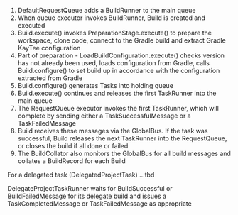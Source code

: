 

1. DefaultRequestQueue adds a BuildRunner to the main queue
1. When queue executor invokes BuildRunner, Build is created and executed
1. Build.execute() invokes PreparationStage.execute() to prepare the workspace, clone code, connect to the Gradle build and extract Gradle KayTee configuration 
1. Part of preparation - LoadBuildConfiguration.execute() checks version has not already been used, loads configuration from Gradle, calls Build.configure() to set build up in accordance with the configuration extracted from Gradle
1. Build.configure() generates Tasks into holding queue
1. Build.execute() continues and releases the first TaskRunner into the main queue
1. The RequestQueue executor invokes the first TaskRunner, which will complete by sending either a TaskSuccessfulMessage or a TaskFailedMessage   
1. Build receives these messages via the GlobalBus.  If the task was successful, Build releases the next TaskRunner into the RequestQueue, or closes the build if all done or failed
1. The BuildCollator also monitors the GlobalBus for all build messages and collates a BuildRecord for each Build

For a delegated task (DelegatedProjectTask) ...tbd

DelegateProjectTaskRunner waits for BuildSuccessful or BuildFailedMessage for its delegate build and issues a TaskCompletedMessage or TaskFailedMessage as appropriate